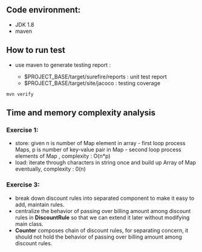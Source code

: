 ## Code environment:
- JDK 1.8
- maven

## How to run test
- use maven to generate testing report : 

    * $PROJECT_BASE/target/surefire/reports : unit test report
    * $PROJECT_BASE/target/site/jacoco : testing coverage
```
mvn verify
```


## Time and memory complexity analysis
### Exercise 1:
- store: given n is number of Map element in array - first loop process Maps, p is number of key-value pair in Map - second loop process elements of Map , complexity :  O(n\*p)
- load: iterate through characters in string once and build up Array of Map eventually, complexity : 0(n)

### Exercise 3:
- break down discount rules into separated component to make it easy to add, maintain rules.
- centralize the behavior of passing over billing amount among discount rules in **DiscountRule** so that we can extend it later without modifying main class.
- **Counter** composes chain of discount rules, for separating concern, it should not hold the behavior of passing over billing amount among discount rules.
